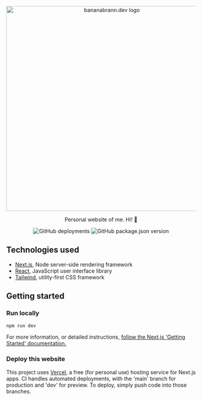 <p align="center">
  <a href="https://bananabrann.dev/">
    <img alt="bananabrann.dev logo" src="https://bananabrann.blob.core.windows.net/github/bananabrann-text.png" width="546">
  </a>
</p>

<p align="center">
  Personal website of me. Hi! 👋
</p>

<p align="center">
  <img alt="GitHub deployments" src="https://img.shields.io/github/deployments/bananabrann/bananabrann.dev/production?label=vercel%20deployment&logo=vercel&logoColor=white">
  <img alt="GitHub package.json version" src="https://img.shields.io/github/package-json/v/bananabrann/bananabrann.dev?color=informational">
</p>

## Technologies used
- [Next.js](https://nextjs.org/), Node server-side rendering framework
- [React](https://reactjs.org/), JavaScript user interface library
- [Tailwind](https://tailwindcss.com/), utility-first CSS framework

## Getting started
### Run locally
```bash
npm run dev
```

For more information, or detailed instructions, [follow the Next.js 'Getting Started' documentation.](https://nextjs.org/docs/old#automatic-setup)

### Deploy this website
This project uses [Vercel](https://vercel.com/dashboard), a free (for personal use) hosting service for Next.js apps. CI handles automated deployments, with the 'main' branch for production and 'dev' for preview. To deploy, simply push code into those branches.
